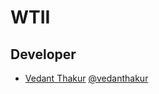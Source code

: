 # WTII


## Developer

- [Vedant Thakur](https://www.github.com/vedanthakur) [@vedanthakur](https://www.github.com/vedanthakur)

